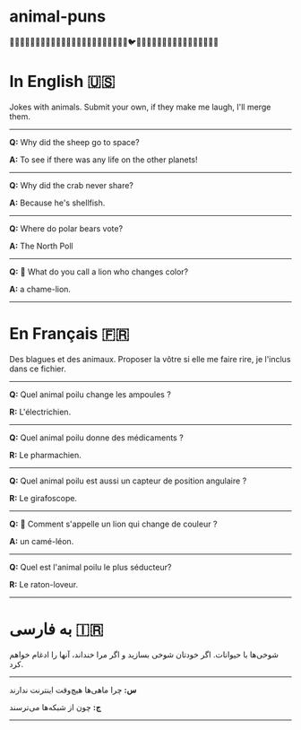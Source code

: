 # animal-puns
🐶🐱🐭🐹🐰🦊🐻🐼🐨🐯🦁🐮🐷🐽🐸🐵🙈🙉🙊🐒🦍🐔🐧🐦🐤🐣🐥🦆🦅🦉🦇🐺🐗🦊🐴🦄🐝🐛🦋🐌

# In English 🇺🇸
Jokes with animals. Submit your own, if they make me laugh, I'll merge them.

---

**Q:** Why did the sheep go to space?

**A:** To see if there was any life on the other planets!

---

**Q:** Why did the crab never share?

**A:** Because he's shellfish.

---

**Q:** Where do polar bears vote?

**A:** The North Poll

---

**Q:** 🦁 What do you call a lion who changes color?

**A:** a chame-lion.

---

# En Français 🇫🇷
Des blagues et des animaux. Proposer la vôtre si elle me faire rire, je l'inclus dans ce fichier.

---

**Q:** Quel animal poilu change les ampoules ?

**R:** L'électrichien.

---

**Q:** Quel animal poilu donne des médicaments ?

**R:** Le pharmachien.

---

**Q:** Quel animal poilu est aussi un capteur de position angulaire ?

**R:** Le girafoscope.

---

**Q:** 🦁 Comment s'appelle un lion qui change de couleur ?

**A:** un camé-léon.

---

**Q:** Quel est l'animal poilu le plus séducteur?

**R:** Le raton-loveur.

---

# به فارسی 🇮🇷️
شوخی‌ها با حیوانات. اگر خودتان شوخی بسازید و اگر مرا خنداند، آنها را ادغام خواهم کرد.

---

**س:** چرا ماهی‌ها هیچ‌وقت اینترنت ندارند

**ج:** چون از شبکه‌ها می‌ترسند     

---

